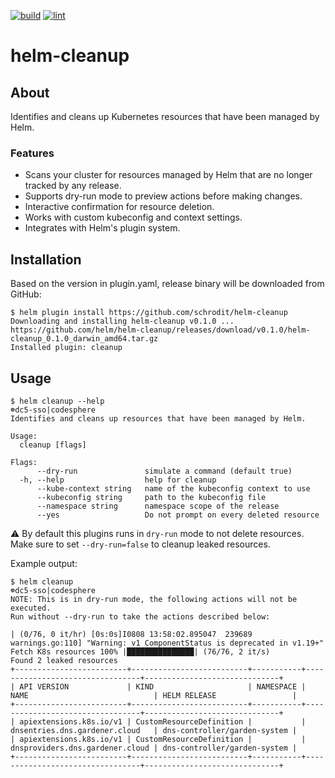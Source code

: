 [![build](https://github.com/schrodit/helm-cleanup/actions/workflows/build.yml/badge.svg)](https://github.com/schrodit/helm-cleanup/actions/workflows/build.yml)
[![lint](https://github.com/schrodit/helm-cleanup/actions/workflows/lint.yml/badge.svg)](https://github.com/schrodit/helm-cleanup/actions/workflows/lint.yml)

# helm-cleanup

## About

Identifies and cleans up Kubernetes resources that have been managed by Helm.

### Features

- Scans your cluster for resources managed by Helm that are no longer tracked by any release.
- Supports dry-run mode to preview actions before making changes.
- Interactive confirmation for resource deletion.
- Works with custom kubeconfig and context settings.
- Integrates with Helm's plugin system.


## Installation

Based on the version in plugin.yaml, release binary will be downloaded from GitHub:

```console
$ helm plugin install https://github.com/schrodit/helm-cleanup
Downloading and installing helm-cleanup v0.1.0 ...
https://github.com/helm/helm-cleanup/releases/download/v0.1.0/helm-cleanup_0.1.0_darwin_amd64.tar.gz
Installed plugin: cleanup
```

## Usage

```console
$ helm cleanup --help                                                                                                                                                                                                                                                                                  ☸dc5-sso|codesphere
Identifies and cleans up resources that have been managed by Helm.

Usage:
  cleanup [flags]

Flags:
      --dry-run               simulate a command (default true)
  -h, --help                  help for cleanup
      --kube-context string   name of the kubeconfig context to use
      --kubeconfig string     path to the kubeconfig file
      --namespace string      namespace scope of the release
      --yes                   Do not prompt on every deleted resource
```

:warning: By default this plugins runs in `dry-run` mode to not delete resources. Make sure to set `--dry-run=false` to cleanup leaked resources.

Example output:

```console
$ helm cleanup                                                                                                                                                                                                                                                                                         ☸dc5-sso|codesphere
NOTE: This is in dry-run mode, the following actions will not be executed.
Run without --dry-run to take the actions described below:
                                                                                                                                                                                                                                                                     | (0/76, 0 it/hr) [0s:0s]I0808 13:58:02.895047  239689 warnings.go:110] "Warning: v1 ComponentStatus is deprecated in v1.19+"
Fetch K8s resources 100% |███████████████| (76/76, 2 it/s)
Found 2 leaked resources
+-------------------------+--------------------------+-----------+---------------------------------+------------------------------+
| API VERSION             | KIND                     | NAMESPACE | NAME                            | HELM RELEASE                 |
+-------------------------+--------------------------+-----------+---------------------------------+------------------------------+
| apiextensions.k8s.io/v1 | CustomResourceDefinition |           | dnsentries.dns.gardener.cloud   | dns-controller/garden-system |
| apiextensions.k8s.io/v1 | CustomResourceDefinition |           | dnsproviders.dns.gardener.cloud | dns-controller/garden-system |
+-------------------------+--------------------------+-----------+---------------------------------+------------------------------+
```
